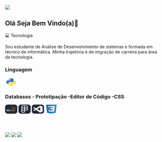 <img src="./Simple Technology LinkedIn Banner (1).png"></img>

## Olá Seja Bem Vindo(a)👋

💻 Tecnologia


Sou estudante de Análise de Desenvolvimento de sistemas e formada em técnico de informática.
Minha trajetória é de migração de carreira para área da tecnologia. 

### Linguagem
<img align="center" alt="Raquel-Python" height="30" width="40" src="https://raw.githubusercontent.com/devicons/devicon/master/icons/python/python-original.svg">

 ### Databases   -   Prototipação -Editor de Código -CSS
 <img align="center" alt="Raquel-Python" height="30" width="40" src="https://raw.githubusercontent.com/tandpfun/skill-icons/de91fca307a83d75fc5b1f6ce24540454acead41/icons/MySQL-Dark.svg">         <img align="center" alt="Raquel-figma" height="30" width="40" src="https://raw.githubusercontent.com/tandpfun/skill-icons/de91fca307a83d75fc5b1f6ce24540454acead41/icons/Figma-Dark.svg"> 
<img align="center" alt="Raquel-Python" height="30" width="40" src="https://raw.githubusercontent.com/tandpfun/skill-icons/de91fca307a83d75fc5b1f6ce24540454acead41/icons/VSCode-Dark.svg">
<img align="center" alt="Raquel-CSS" height="30" width="40" src="https://raw.githubusercontent.com/devicons/devicon/master/icons/css3/css3-original.svg">

  <div style="display: inline_block"><br> 
  
</div>
  
  ##
 
<div> 
  
 <a href="kelzinhaqueiroz" target="_blank"><img src="https://img.shields.io/badge/Discord-7289DA?style=for-the-badge&logo=discord&logoColor=white" target="_blank"></a> 
  <a href = "email:raquelaraujoqueiroz1@gmail.com"><img src="https://img.shields.io/badge/-Gmail-%23333?style=for-the-badge&logo=gmail&logoColor=white" target="_blank"></a>
  <a href="https://www.linkedin.com/in/raquel-queiroz-/" target="_blank"><img src="https://img.shields.io/badge/-LinkedIn-%230077B5?style=for-the-badge&logo=linkedin&logoColor=white" target="_blank"></a> 
  
</div>

